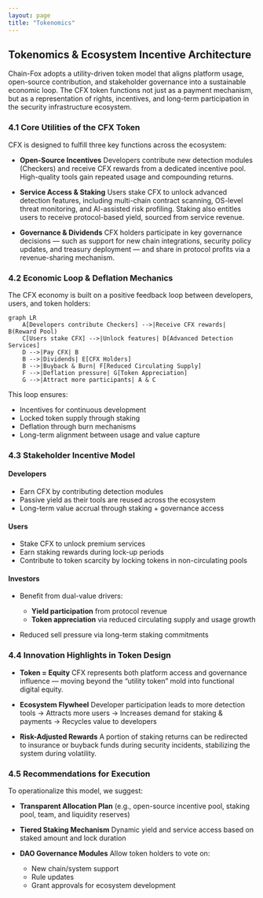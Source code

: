 ```yaml
---
layout: page
title: "Tokenomics"
---
```


## Tokenomics & Ecosystem Incentive Architecture
Chain-Fox adopts a utility-driven token model that aligns platform usage, open-source contribution, and stakeholder governance into a sustainable economic loop. The CFX token functions not just as a payment mechanism, but as a representation of rights, incentives, and long-term participation in the security infrastructure ecosystem.

### 4.1 Core Utilities of the CFX Token

CFX is designed to fulfill three key functions across the ecosystem:

* **Open-Source Incentives**
  Developers contribute new detection modules (Checkers) and receive CFX rewards from a dedicated incentive pool. High-quality tools gain repeated usage and compounding returns.

* **Service Access & Staking**
  Users stake CFX to unlock advanced detection features, including multi-chain contract scanning, OS-level threat monitoring, and AI-assisted risk profiling. Staking also entitles users to receive protocol-based yield, sourced from service revenue.

* **Governance & Dividends**
  CFX holders participate in key governance decisions — such as support for new chain integrations, security policy updates, and treasury deployment — and share in protocol profits via a revenue-sharing mechanism.

### 4.2 Economic Loop & Deflation Mechanics

The CFX economy is built on a positive feedback loop between developers, users, and token holders:

```mermaid
graph LR
    A[Developers contribute Checkers] -->|Receive CFX rewards| B(Reward Pool)
    C[Users stake CFX] -->|Unlock features| D[Advanced Detection Services]
    D -->|Pay CFX| B
    B -->|Dividends| E[CFX Holders]
    B -->|Buyback & Burn| F[Reduced Circulating Supply]
    F -->|Deflation pressure| G[Token Appreciation]
    G -->|Attract more participants| A & C
```

This loop ensures:

* Incentives for continuous development
* Locked token supply through staking
* Deflation through burn mechanisms
* Long-term alignment between usage and value capture

### 4.3 Stakeholder Incentive Model

#### **Developers**

* Earn CFX by contributing detection modules
* Passive yield as their tools are reused across the ecosystem
* Long-term value accrual through staking + governance access

#### **Users**

* Stake CFX to unlock premium services
* Earn staking rewards during lock-up periods
* Contribute to token scarcity by locking tokens in non-circulating pools

#### **Investors**

* Benefit from dual-value drivers:

    * **Yield participation** from protocol revenue
    * **Token appreciation** via reduced circulating supply and usage growth
* Reduced sell pressure via long-term staking commitments

### 4.4 Innovation Highlights in Token Design

* **Token = Equity**
  CFX represents both platform access and governance influence — moving beyond the “utility token” mold into functional digital equity.

* **Ecosystem Flywheel**
  Developer participation leads to more detection tools → Attracts more users → Increases demand for staking & payments → Recycles value to developers

* **Risk-Adjusted Rewards**
  A portion of staking returns can be redirected to insurance or buyback funds during security incidents, stabilizing the system during volatility.

### 4.5 Recommendations for Execution

To operationalize this model, we suggest:

* **Transparent Allocation Plan**
  (e.g., open-source incentive pool, staking pool, team, and liquidity reserves)

* **Tiered Staking Mechanism**
  Dynamic yield and service access based on staked amount and lock duration

* **DAO Governance Modules**
  Allow token holders to vote on:

    * New chain/system support
    * Rule updates
    * Grant approvals for ecosystem development
